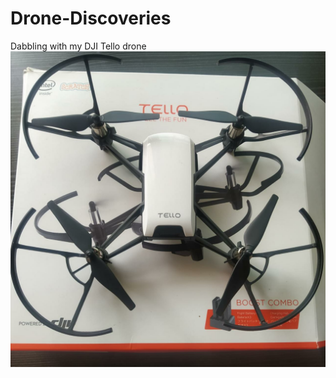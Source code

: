 # Drone-Discoveries
Dabbling with my DJI Tello drone 
![DJI-Tello-genie](https://github.com/naveenmiriyalu/Drone-Discoveries/blob/master/Drone-Image.jpeg)
